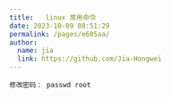 ```yaml
---
title:   linux 常用命令
date: 2023-10-09 08:51:29
permalink: /pages/e605aa/
author: 
  name: jia
  link: https://github.com/Jia-Hongwei
---
```



```text
修改密码： passwd root
```